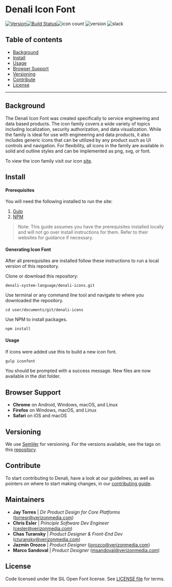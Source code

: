 # Denali Icon Font

[![Version][npm-image]][npm-url][![Build Status][status-image]][status-url]![icon count](https://img.shields.io/badge/IconCount-1006-lightgrey.svg) ![version](https://img.shields.io/badge/version-1.0.0-blue.svg) ![slack](https://img.shields.io/badge/slack-Denali-3570f4.svg?cacheSeconds=2592000)

## Table of contents

- [Background](#background)
- [Install](#install)
- [Usage](#usage)
- [Browser Support](#browser-support)
- [Versioning](#versioning)
- [Contribute](#contribute)
- [License](#license)

---

## Background

The Denali Icon Font was created specifically to service engineering and data based products. The icon family covers a wide variety of topics including localization, security authorization, and data visualization. While the family is ideal for use with engineering and data products, it also includes generic icons that can be utilized by any product such as UI controls and navigation. For flexibility, all icons in the family are available in solid and outline styles and can be implemented as png, svg, or font.

To view the icon family visit our icon [site](https://denali.design/denali-icon-font/dist/).

## Install

#### Prerequisites

You will need the following installed to run the site:

1. [Gulp](https://gulpjs.com/)
2. [NPM](https://www.npmjs.com/)

> Note: This guide assumes you have the prerequisites installed locally and will not go over install instructions for them. Refer to their websites for guidance if necessary.

#### Generating Icon Font

After all prerequisites are installed follow these instructions to run a local version of this repository.

Clone or download this repository:

```
denali-system-language/denali-icons.git
```

Use terminal or any command line tool and navigate to where you downloaded the repository.

```
cd user/documents/git/denali-icons
```

Use NPM to install packages.

```
npm install
```

#### Usage

If icons were added use this to build a new icon font.

```bash
gulp iconfont
```

You should be prompted with a success message. New files are now available in the dist folder.

## Browser Support

- **Chrome** on Android, Windows, macOS, and Linux
- **Firefox** on Windows, macOS, and Linux
- **Safari** on iOS and macOS

## Versioning

We use [SemVer](http://semver.org/) for versioning. For the versions available, see the tags on this [repository](https://github.com/denali-design/denali-icon-font/tags).

## Contribute

To start contributing to Denali, have a look at our guidelines, as well as pointers on where to start making changes, in our [contributing guide](CONTRIBUTE.md).

## Maintainers

- **Jay Torres** | _Dir Product Design for Core Platforms_ (torresr@verizonmedia.com)
- **Chris Esler** | _Principle Software Dev Engineer_ (cesler@verizonmedia.com)
- **Chas Turansky** | _Product Designer & Front-End Dev_ (cturansky@verizonmedia.com)
- **Jazmin Orozco** | _Product Designer_ (jorozco@verizonmedia.com)
- **Marco Sandoval** | _Product Designer_ (msandoval@verizonmedia.com)

## License

Code licensed under the SIL Open Font license. See [LICENSE file](LICENESE.md) for terms.

[npm-image]: https://img.shields.io/npm/v/denali-icon-font.svg
[npm-url]: https://npmjs.org/package/denali-icon-font
[status-image]: https://cd.screwdriver.cd/pipelines/3068/badge
[status-url]: https://cd.screwdriver.cd/pipelines/3068
